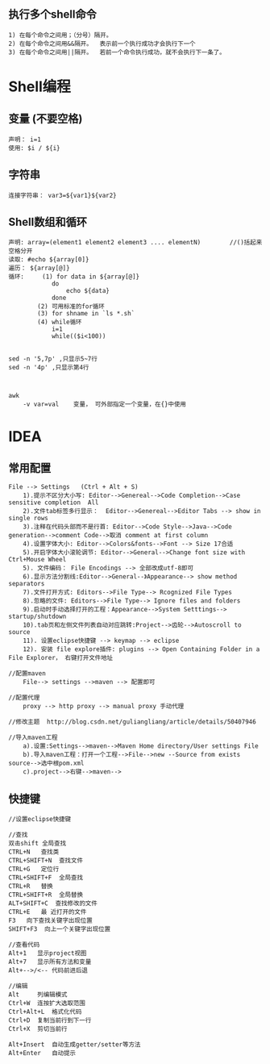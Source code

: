 
## 执行多个shell命令
	1) 在每个命令之间用；（分号）隔开。
	2) 在每个命令之间用&&隔开。  表示前一个执行成功才会执行下一个
	3) 在每个命令之间用||隔开。  若前一个命令执行成功，就不会执行下一条了。


# Shell编程
## 变量 (不要空格)
	声明： i=1
	使用: $i / ${i}
## 字符串
	连接字符串： var3=${var1}${var2}
## Shell数组和循环
	声明: array=(element1 element2 element3 .... elementN) 		//()括起来 空格分开
	读取: #echo ${array[0]} 
	遍历： ${array[@]}  
	循环: 	(1) for data in ${array[@]}  
				do  
					echo ${data}  
				done  
			(2) 可用标准的for循环
			(3) for shname in `ls *.sh`
			(4) while循环
				i=1
				while(($i<100))


	sed -n '5,7p' ,只显示5~7行
	sed -n '4p' ,只显示第4行

	
	
	awk 
		-v var=val    变量， 可外部指定一个变量，在{}中使用


# IDEA
## 常用配置
	File --> Settings   (Ctrl + Alt + S)
		1).提示不区分大小写: Editor-->Genereal-->Code Completion-->Case sensitive completion  All
		2).文件tab标签多行显示：  Editor-->Genereal-->Editor Tabs --> show in single rows
		3).注释在代码头部而不是行首: Editor-->Code Style-->Java-->Code generation-->comment Code-->取消 comment at first column
		4).设置字体大小: Editor-->Colors&fonts-->Font --> Size 17合适
		5).开启字体大小滚轮调节: Editor-->General-->Change font size with Ctrl+Mouse Wheel
		5). 文件编码： File Encodings --> 全部改成utf-8即可
		6).显示方法分割线:Editor-->General--》Appearance--> show method separators
		7).文件打开方式: Editors-->File Type--> Rcognized File Types
		8).忽略的文件: Editors-->File Type--> Ignore files and folders
		9).启动时手动选择打开的工程：Appearance-->System Setttings--> startup/shutdown
		10).tab页和左侧文件列表自动对应跳转:Project-->齿轮-->Autoscroll to source
		11). 设置eclipse快捷键 --> keymap --> eclipse
		12). 安装 file explore插件: plugins --> Open Containing Folder in a File Explorer， 右键打开文件地址
	
	//配置maven
		File--> settings -->maven --> 配置即可
	
	//配置代理
		proxy --> http proxy --> manual proxy 手动代理
	
	//修改主题 	http://blog.csdn.net/guliangliang/article/details/50407946
	
	//导入maven工程
		a).设置:Settings-->maven-->Maven Home directory/User settings File
		b).导入maven工程：打开一个工程-->File-->new --Source from exists source-->选中根pom.xml
		c).project-->右键-->maven-->
	
## 快捷键
	//设置eclipse快捷键

	//查找
	双击shift 全局查找
	CTRL+N   查找类
	CTRL+SHIFT+N  查找文件
	CTRL+G   定位行
	CTRL+SHIFT+F  全局查找
	CTRL+R   替换
	CTRL+SHIFT+R  全局替换
	ALT+SHIFT+C  查找修改的文件
	CTRL+E   最 近打开的文件
	F3   向下查找关键字出现位置
	SHIFT+F3  向上一个关键字出现位置
	
	//查看代码
	Alt+1   显示project视图
	Alt+7	显示所有方法和变量	
	Alt+-->/<--	代码前进后退
	
	//编辑
	Alt		列编辑模式
	Ctrl+W	连按扩大选取范围
	Ctrl+Alt+L  格式化代码
	Ctrl+D	复制当前行到下一行
	Ctrl+X	剪切当前行
	
	Alt+Insert  自动生成getter/setter等方法
	Alt+Enter	自动提示
